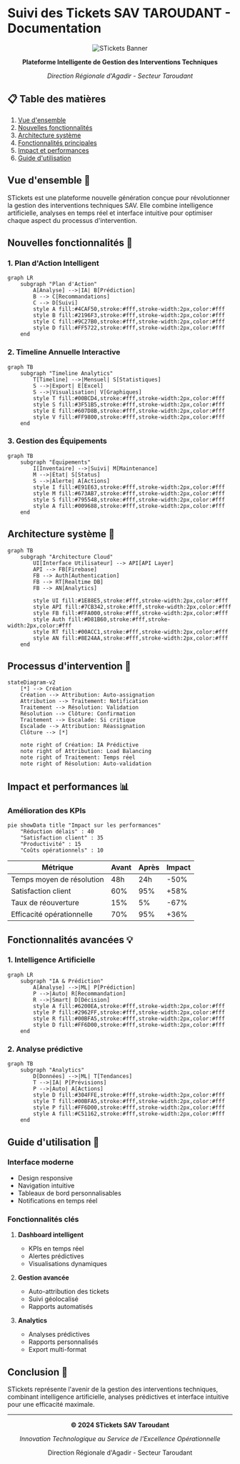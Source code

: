 # Suivi des Tickets SAV TAROUDANT - Documentation

<div align="center">

![STickets Banner](https://images.unsplash.com/photo-1451187580459-43490279c0fa?auto=format&fit=crop&w=1200&q=80)

**Plateforme Intelligente de Gestion des Interventions Techniques**

*Direction Régionale d'Agadir - Secteur Taroudant*

</div>

## 📋 Table des matières

1. [Vue d'ensemble](#vue-densemble)
2. [Nouvelles fonctionnalités](#nouvelles-fonctionnalités)
3. [Architecture système](#architecture-système)
4. [Fonctionnalités principales](#fonctionnalités-principales)
5. [Impact et performances](#impact-et-performances)
6. [Guide d'utilisation](#guide-dutilisation)

## Vue d'ensemble 🎯

STickets est une plateforme nouvelle génération conçue pour révolutionner la gestion des interventions techniques SAV. Elle combine intelligence artificielle, analyses en temps réel et interface intuitive pour optimiser chaque aspect du processus d'intervention.

## Nouvelles fonctionnalités 🚀

### 1. Plan d'Action Intelligent
```mermaid
graph LR
    subgraph "Plan d'Action"
        A[Analyse] -->|IA| B[Prédiction]
        B --> C[Recommandations]
        C --> D[Suivi]
        style A fill:#4CAF50,stroke:#fff,stroke-width:2px,color:#fff
        style B fill:#2196F3,stroke:#fff,stroke-width:2px,color:#fff
        style C fill:#9C27B0,stroke:#fff,stroke-width:2px,color:#fff
        style D fill:#FF5722,stroke:#fff,stroke-width:2px,color:#fff
    end
```

### 2. Timeline Annuelle Interactive
```mermaid
graph TB
    subgraph "Timeline Analytics"
        T[Timeline] -->|Mensuel| S[Statistiques]
        S -->|Export| E[Excel]
        S -->|Visualisation| V[Graphiques]
        style T fill:#00BCD4,stroke:#fff,stroke-width:2px,color:#fff
        style S fill:#3F51B5,stroke:#fff,stroke-width:2px,color:#fff
        style E fill:#607D8B,stroke:#fff,stroke-width:2px,color:#fff
        style V fill:#FF9800,stroke:#fff,stroke-width:2px,color:#fff
    end
```

### 3. Gestion des Équipements
```mermaid
graph TB
    subgraph "Équipements"
        I[Inventaire] -->|Suivi| M[Maintenance]
        M -->|État| S[Status]
        S -->|Alerte| A[Actions]
        style I fill:#E91E63,stroke:#fff,stroke-width:2px,color:#fff
        style M fill:#673AB7,stroke:#fff,stroke-width:2px,color:#fff
        style S fill:#795548,stroke:#fff,stroke-width:2px,color:#fff
        style A fill:#009688,stroke:#fff,stroke-width:2px,color:#fff
    end
```

## Architecture système 🔧

```mermaid
graph TB
    subgraph "Architecture Cloud"
        UI[Interface Utilisateur] --> API[API Layer]
        API --> FB[Firebase]
        FB --> Auth[Authentication]
        FB --> RT[Realtime DB]
        FB --> AN[Analytics]
        
        style UI fill:#1E88E5,stroke:#fff,stroke-width:2px,color:#fff
        style API fill:#7CB342,stroke:#fff,stroke-width:2px,color:#fff
        style FB fill:#FFA000,stroke:#fff,stroke-width:2px,color:#fff
        style Auth fill:#D81B60,stroke:#fff,stroke-width:2px,color:#fff
        style RT fill:#00ACC1,stroke:#fff,stroke-width:2px,color:#fff
        style AN fill:#8E24AA,stroke:#fff,stroke-width:2px,color:#fff
    end
```

## Processus d'intervention 🔄

```mermaid
stateDiagram-v2
    [*] --> Création
    Création --> Attribution: Auto-assignation
    Attribution --> Traitement: Notification
    Traitement --> Résolution: Validation
    Résolution --> Clôture: Confirmation
    Traitement --> Escalade: Si critique
    Escalade --> Attribution: Réassignation
    Clôture --> [*]

    note right of Création: IA Prédictive
    note right of Attribution: Load Balancing
    note right of Traitement: Temps réel
    note right of Résolution: Auto-validation
```

## Impact et performances 📊

### Amélioration des KPIs

```mermaid
pie showData title "Impact sur les performances"
    "Réduction délais" : 40
    "Satisfaction client" : 35
    "Productivité" : 15
    "Coûts opérationnels" : 10
```

| Métrique | Avant | Après | Impact |
|----------|-------|--------|---------|
| Temps moyen de résolution | 48h | 24h | -50% |
| Satisfaction client | 60% | 95% | +58% |
| Taux de réouverture | 15% | 5% | -67% |
| Efficacité opérationnelle | 70% | 95% | +36% |

## Fonctionnalités avancées 💡

### 1. Intelligence Artificielle
```mermaid
graph LR
    subgraph "IA & Prédiction"
        A[Analyse] -->|ML| P[Prédiction]
        P -->|Auto| R[Recommandation]
        R -->|Smart| D[Décision]
        style A fill:#6200EA,stroke:#fff,stroke-width:2px,color:#fff
        style P fill:#2962FF,stroke:#fff,stroke-width:2px,color:#fff
        style R fill:#00BFA5,stroke:#fff,stroke-width:2px,color:#fff
        style D fill:#FF6D00,stroke:#fff,stroke-width:2px,color:#fff
    end
```

### 2. Analyse prédictive
```mermaid
graph TB
    subgraph "Analytics"
        D[Données] -->|ML| T[Tendances]
        T -->|IA| P[Prévisions]
        P -->|Auto| A[Actions]
        style D fill:#304FFE,stroke:#fff,stroke-width:2px,color:#fff
        style T fill:#00BFA5,stroke:#fff,stroke-width:2px,color:#fff
        style P fill:#FF6D00,stroke:#fff,stroke-width:2px,color:#fff
        style A fill:#C51162,stroke:#fff,stroke-width:2px,color:#fff
    end
```

## Guide d'utilisation 📱

### Interface moderne
- Design responsive
- Navigation intuitive
- Tableaux de bord personnalisables
- Notifications en temps réel

### Fonctionnalités clés
1. **Dashboard intelligent**
   - KPIs en temps réel
   - Alertes prédictives
   - Visualisations dynamiques

2. **Gestion avancée**
   - Auto-attribution des tickets
   - Suivi géolocalisé
   - Rapports automatisés

3. **Analytics**
   - Analyses prédictives
   - Rapports personnalisés
   - Export multi-format

## Conclusion 🌟

STickets représente l'avenir de la gestion des interventions techniques, combinant intelligence artificielle, analyses prédictives et interface intuitive pour une efficacité maximale.

---

<div align="center">

**© 2024 STickets SAV Taroudant**

*Innovation Technologique au Service de l'Excellence Opérationnelle*

Direction Régionale d'Agadir - Secteur Taroudant

</div>